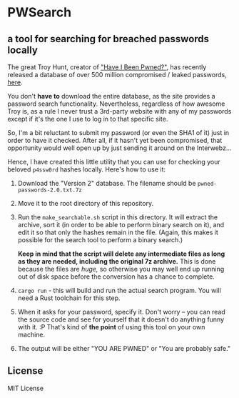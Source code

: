 # PWSearch
## a tool for searching for breached passwords locally

The great Troy Hunt, creator of ["Have I Been Pwned?"](https://haveibeenpwned.com), has recently released a database of over 500 million compromised / leaked passwords, [here](https://haveibeenpwned.com/Passwords).

You don't **have to** download the entire database, as the site provides a password search functionality. Nevertheless, regardless of how awesome Troy is, as a rule I never trust a 3rd-party website with any of my passwords except if it's the one I use to log in to that specific site.

So, I'm a bit reluctant to submit my password (or even the SHA1 of it) just in order to have it checked. After all, if it hasn't yet been compromised, that opportunity would well open up by just sending it around on the Interwebz…

Hence, I have created this little utility that you can use for checking your beloved `p4ssw0rd` hashes locally. Here's how to use it:

1. Download the "Version 2" database. The filename should be `pwned-passwords-2.0.txt.7z`
2. Move it to the root directory of this repository.
3. Run the `make_searchable.sh` script in this directory. It will extract the archive, sort it (in order to be able to perform binary search on it), and edit it so that only the hashes remain in the file. (Again, this makes it possible for the search tool to perform a binary search.)

    **Keep in mind that the script will delete any intermediate files as long as they are needed, including the original 7z archive.** This is done because the files are *huge,* so otherwise you may well end up running out of disk space before the conversion has a chance to complete.

4. `cargo run` - this will build and run the actual search program. You will need a Rust toolchain for this step.
5. When it asks for your password, specify it. Don't worry – you can read the source code and see for yourself that it doesn't do anything funny with it. :P That's kind of **the point** of using this tool on your own machine.
6. The output will be either "YOU ARE PWNED" or "You are probably safe."

## License

MIT License
